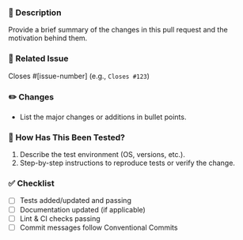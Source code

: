 ### 🚀 Description

Provide a brief summary of the changes in this pull request and the motivation behind them.

### 🔗 Related Issue

Closes #[issue-number] (e.g., `Closes #123`)

### ✏️ Changes

- List the major changes or additions in bullet points.

### 🧪 How Has This Been Tested?

1. Describe the test environment (OS, versions, etc.).
2. Step-by-step instructions to reproduce tests or verify the change.

### ✅ Checklist

- [ ] Tests added/updated and passing
- [ ] Documentation updated (if applicable)
- [ ] Lint & CI checks passing
- [ ] Commit messages follow Conventional Commits
